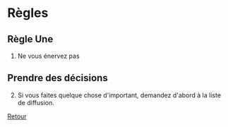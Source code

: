# Règles

## Règle Une

1) Ne vous énervez pas

## Prendre des décisions

2) Si vous faites quelque chose d'important, demandez d'abord à la liste de diffusion.

[Retour](../)
